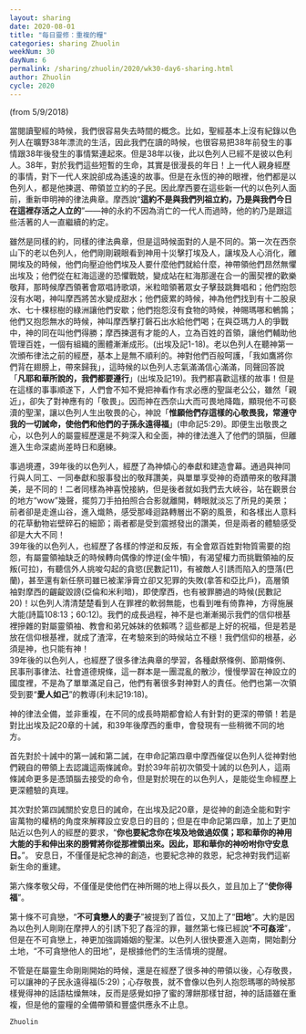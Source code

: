 ```yaml
---
layout: sharing
date: 2020-08-01
title: "每日靈修：重複的糧"
categories: sharing Zhuolin
weekNum: 30
dayNum: 6
permalink: /sharing/zhuolin/2020/wk30-day6-sharing.html
author: Zhuolin
cycle: 2020
---
```

(from 5/9/2018)

當閱讀聖經的時候，我們很容易失去時間的概念。比如，聖經基本上沒有紀錄以色列人在曠野38年漂流的生活，因此我們在讀的時候，也很容易把38年前發生的事情跟38年後發生的事情緊連起來。但是38年以後，此以色列人已經不是彼以色利人。38年，對於我們這些短暫的生命，其實是很漫長的年日！上一代人親身經歷的事情，對下一代人來說卻成為遙遠的故事。但是在永恆的神的眼裡，他們都是以色列人，都是他揀選、帶領並立約的子民。因此摩西要在這些新一代的以色列人面前，重新申明神的律法典章。摩西說“**這約不是與我們列祖立約，乃是與我們今日在這裡存活之人立的**”——神的永約不因為消亡的一代人而過時，他的約乃是跟這些活著的人一直繼續的約定。  

雖然是同樣的約，同樣的律法典章，但是這時候面對的人是不同的。第一次在西奈山下的老以色列人，他們剛剛親眼看到神用十災擊打埃及人，讓埃及人心消化，離開埃及的時候，他們向壓迫他們埃及人要什麼他們就給什麼，神帶領他們昂然無懼出埃及；他們從在紅海這邊的恐懼戰兢，變成站在紅海那邊在合一的團契裡的歡樂敬拜，那時候摩西領著會眾唱詩歌頌，米粒暗領著眾女子擊鼓跳舞唱和；他們抱怨沒有水喝，神叫摩西將苦水變成甜水；他們疲累的時候，神為他們找到有十二股泉水、七十棵棕樹的綠洲讓他們安歇；他們抱怨沒有食物的時候，神賜瑪哪和鵪鶉；他們又抱怨無水的時候，神叫摩西擊打磐石出水給他們喝；在與亞瑪力人的爭戰中，神的同在叫他們得勝；摩西揀選有才能的人，立為百姓的首領，讓他們輔助他管理百姓，一個有組織的團體漸漸成形。(出埃及記1-18)。老以色列人在聽神第一次頒布律法之前的經歷，基本上是無不順利的。神對他們百般呵護，「我如鷹將你們背在翅膀上，帶來歸我」，這時候的以色列人志氣滿滿信心滿滿，同聲回答說「**凡耶和華所說的，我們都要遵行**」(出埃及記19)。我們都喜歡這樣的故事！但是在這樣的事事順遂下，人們會不知不覺把神看作有求必應的聖誕老公公，雖然「親近」，卻失了對神應有的「敬畏」。因而神在西奈山大而可畏地降臨，顯現他不可褻瀆的聖潔，讓以色列人生出敬畏的心，神說「**惟願他們存這樣的心敬畏我，常遵守我的一切誡命，使他們和他們的子孫永遠得福**」(申命記5:29)。即便生出敬畏之心，以色列人的屬靈經歷還是不夠深入和全面，神的律法進入了他們的頭腦，但離進入生命深處尚差時日和磨練。  

事過境遷，39年後的以色列人，經歷了為神傾心的奉獻和建造會幕。通過與神同行與人同工、一同奉獻和服事發出的敬拜讚美，與單單享受神的奇蹟帶來的敬拜讚美，是不同的！二者同樣為神喜悅接納，但是後者就如我們去大峽谷，站在觀景台的地方“wow”幾聲，擺剪刀手拍拍照合合影就離開，轉眼就淡忘了所見的美景；前者卻是走進山谷，進入熾熱，感受那峰迴路轉層出不窮的風景，和各樣出人意料的花草動物岩壁碎石的細節；兩者都是受到震撼發出的讚美，但是兩者的體驗感受卻是大大不同！  
39年後的以色列人，也經歷了各樣的悖逆和反叛，有全會眾百姓對物質需要的抱怨，有屬靈領袖缺乏的時候轉向偶像的悖逆(金牛犢)，有渴望權力而挑戰領袖的反叛(可拉)，有聽信外人挑唆勾起的貪慾(民數記11)，有被敵人引誘而陷入的墮落(巴蘭)，甚至還有新任祭司雖已被潔淨膏立卻又犯罪的失敗(拿答和亞比戶)，高層領袖對摩西的齷齪毀謗(亞倫和米利暗)，即使摩西，也有被罪勝過的時候(民數記20)！以色列人清清楚楚看到人在罪裡的軟弱無能，也看到唯有倚靠神，方得施展大能(詩篇108:13；60:12)。我們的成長過程，神不是也漸漸揭示我們的信仰根基裡摻雜的對屬靈領袖、教會和弟兄姊妹的依賴嗎？這些都是上好的祝福，但是若是放在信仰根基裡，就成了渣滓，在考驗來到的時候站立不穩！我們信仰的根基，必須是神，也只能有神！  
39年後的以色列人，也經歷了很多律法典章的學習，各種獻祭條例、節期條例、民事刑事律法、社會道德規條，這一群本是一團混亂的散沙，慢慢學習在神設立的國度裡，不是為了單單滿足自己，他們有著很多對神對人的責任。他們也第一次領受到要“**愛人如己**”的教導(利未記19:18)。  

神的律法全備，並非重複，在不同的成長時期都會給人有針對的更深的帶領！若是對比出埃及記20章的十誡，和39年後摩西的重申，會發現有一些稍微不同的地方。  

首先對於十誡中的第一誡和第二誡，在申命記第四章中摩西催促以色列人從神對他們親自的帶領上去認識這兩條誡命。對於39年前初次領受十誡的以色列人，這兩條誡命更多是憑頭腦去接受的命令，但是對於現在的以色列人，是能從生命經歷上更深體驗的真理。  

其次對於第四誡關於安息日的誡命，在出埃及記20章，是從神的創造全能和對宇宙萬物的權柄的角度來解釋設立安息日的目的；但是在申命記第四章，加上了更加貼近以色列人的經歷的要求，“**你也要紀念你在埃及地做過奴僕；耶和華你的神用大能的手和伸出來的膀臂將你從那裡領出來。因此，耶和華你的神吩咐你守安息日。**”。 安息日，不僅僅是紀念神的創造，也要紀念神的救恩，紀念神對我們這嶄新生命的重建。  

第六條孝敬父母，不僅僅是使他們在神所賜的地上得以長久，並且加上了“**使你得福**”。  

第十條不可貪戀，“**不可貪戀人的妻子**”被提到了首位，又加上了“**田地**”。大約是因為以色列人剛剛在摩押人的引誘下犯了姦淫的罪，雖然第七條已經說“**不可姦淫**”，但是在不可貪戀上，神更加強調婚姻的聖潔。以色列人很快要進入迦南，開始劃分土地，“不可貪戀他人的田地”，是根據他們的生活情境的提醒。  

不管是在屬靈生命剛剛開始的時候，還是在經歷了很多神的帶領以後，心存敬畏，可以讓神的子民永遠得福(5:29)；心存敬畏，就不會像以色列人抱怨瑪哪的時候那樣覺得神的話語枯燥無味，反而是感覺如摻了蜜的薄餅那樣甘甜，神的話語雖在重複，但是他的靈糧的全備帶領和豐盛供應永不止息。  

`Zhuolin`  

